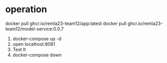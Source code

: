 # operation
docker pull ghcr.io/remla23-team12/app:latest
docker pull ghcr.io/remla23-team12/model-service:0.0.7
1. docker-compose up -d
2. open localhost:8081
3. Test It
4. docker-compose down